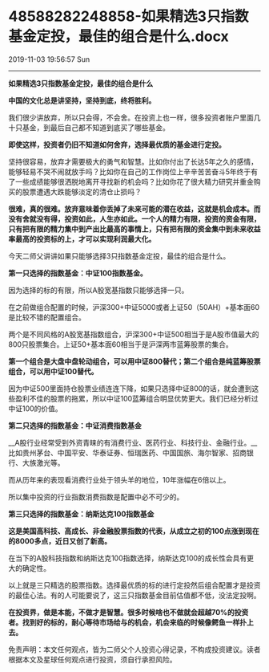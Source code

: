 # 48588282248858-如果精选3只指数基金定投，最佳的组合是什么.docx

2019-11-03 19:56:57 Sun

----

__如果精选3只指数基金定投，最佳的组合是什么__

__中国的文化总是讲坚持，坚持到底，终将胜利。__

我们很少讲放弃，所以只会得，不会舍。在投资上也一样，很多投资者账户里面几十只基金，到最后自己都不知道到底买了哪些基金。

__即使这样，投资者仍旧不知道如何舍弃，选择最优质的基金进行定投。__

坚持很容易，放弃才需要极大的勇气和智慧。比如你付出了长达5年之久的感情，能够轻易不哭不闹就放手吗？比如你在自己的工作岗位上辛辛苦苦奋斗5年终于有了一些成绩能够很洒脱地离开寻找新的机会吗？比如你花了很大精力研究并重金购买的股票遭遇大跌能够淡定的清仓止损吗？

__很难，真的很难。放弃意味着你丢掉了未来可能的潜在收益，这就是机会成本。而没有舍就没有得，投资如此，人生亦如此。一个人的精力有限，投资的资金有限，只有把有限的精力集中到产出比最高的事情上，只有把有限的资金集中到未来收益率最高的投资标的上，才可以实现利润最大化。__

今天二师父讲讲如果只能够选择3只指数基金定投，最佳的组合是什么。

__第一只选择的指数基金：中证100指数基金。__

因为选择的标的有限，所以A股宽基指数只能够选择一只。

在之前做组合配置的时候，沪深300\+中证5000或者上证50（50AH）\+基本面60是比较不错的配置组合。

两个是不同风格的A股宽基指数组合，沪深300\+中证500相当于是A股市值最大的800只股票集合。上证50\+基本面60相当于是沪深两市蓝筹股票的集合。

__第一个组合是大盘中盘轮动组合，可以用中证800替代；第二个组合是纯蓝筹股票组合，可以用中证100替代。__

因为中证500里面持仓股票业绩连连下降，如果只选择中证800的话，就会遭到这些盈利不佳的股票的拖累，所以中证100蓝筹组合明显优势更大。我们已经分析过中证100的价值。

__第二只选择的指数基金：中证消费指数基金__

__A股行业经常受到外资青睐的有消费行业、医药行业、科技行业、金融行业。__比如贵州茅台、中国平安、华泰证券、恒瑞医药、中国国旅、海尔智家、招商银行、大族激光等。

而从历年来的表现看消费行业处于领头羊的地位，10年涨幅在6倍以上。

所以集中投资的行业指数消费指数是配置中必不可少的。

__第三只选择的指数基金：纳斯达克100指数基金__

__这是美国高科技、高成长、非金融股票指数的代表，从成立之初的100点涨到现在的8000多点，近日又创了新高。__

在当下的A股科技指数和纳斯达克100指数选择，纳斯达克100的成长性会具有更大的确定性。

以上就是三只精选的股票指数。选择最优质的标的进行定投然后组合配置才是投资的最佳心法。有的人可能要说了，这三只指数基金目前估值都不低，没法定投啊。

__在投资界，做是本能，不做才是智慧。很多时候啥也不做就会超越70%的投资者。找到好的标的，耐心等待市场给与的机会，机会来临的时候像鳄鱼一样扑上去。__

免责声明：本文任何观点，皆为二师父个人投资心得记录，不构成投资建议。读者根据本文及星球任何观点进行投资，须自行承担风险。

